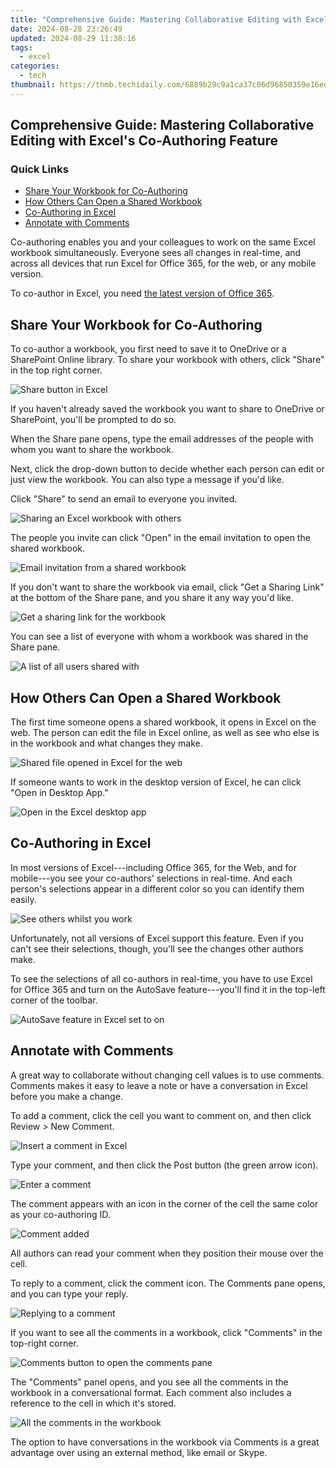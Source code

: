 ```yaml
---
title: "Comprehensive Guide: Mastering Collaborative Editing with Excel's Co-Authoring Feature"
date: 2024-08-28 23:26:49
updated: 2024-08-29 11:38:16
tags:
  - excel
categories:
  - tech
thumbnail: https://thmb.techidaily.com/6889b29c9a1ca37c06d96850359e16ed975462ec122694d578843a25c7f44c71.jpg
---
```


## Comprehensive Guide: Mastering Collaborative Editing with Excel's Co-Authoring Feature

### Quick Links

* [Share Your Workbook for Co-Authoring](https://win-blog.techidaily.com/resolved-comprehensive-guide-on-solving-ls-0ntee-launcher-problem/)
* [How Others Can Open a Shared Workbook](https://digital-screen-recording.techidaily.com/new-in-2024-streamline-your-pc-screens-free-app/)
* [Co-Authoring in Excel](https://review-topics.techidaily.com/quickly-remove-google-frp-lock-on-moto-g04-by-drfone-android-unlock-remove-google-frp/)
* [Annotate with Comments](https://extra-lessons.techidaily.com/new-breaking-boundaries-with-metaverse-humor-a-guide-for-you/)

 Co-authoring enables you and your colleagues to work on the same Excel workbook simultaneously. Everyone sees all changes in real-time, and across all devices that run Excel for Office 365, for the web, or any mobile version.

 To co-author in Excel, you need [the latest version of Office 365](https://location-fake.techidaily.com/5-best-route-generator-apps-you-should-try-on-nokia-c110-drfone-by-drfone-virtual-android/).

##  Share Your Workbook for Co-Authoring

 To co-author a workbook, you first need to save it to OneDrive or a SharePoint Online library. To share your workbook with others, click "Share" in the top right corner.

![Share button in Excel](https://static1.howtogeekimages.com/wordpress/wp-content/uploads/2019/09/share-button.png) 

 If you haven't already saved the workbook you want to share to OneDrive or SharePoint, you'll be prompted to do so.

 When the Share pane opens, type the email addresses of the people with whom you want to share the workbook.

 Next, click the drop-down button to decide whether each person can edit or just view the workbook. You can also type a message if you'd like.

 Click "Share" to send an email to everyone you invited.

![Sharing an Excel workbook with others](https://static1.howtogeekimages.com/wordpress/wp-content/uploads/2019/09/share-with-others.png) 

 The people you invite can click "Open" in the email invitation to open the shared workbook.

![Email invitation from a shared workbook](https://static1.howtogeekimages.com/wordpress/wp-content/uploads/2019/09/email-received.png) 

 If you don't want to share the workbook via email, click "Get a Sharing Link" at the bottom of the Share pane, and you share it any way you'd like.

![Get a sharing link for the workbook](https://static1.howtogeekimages.com/wordpress/wp-content/uploads/2019/09/sharing-link.png) 

 You can see a list of everyone with whom a workbook was shared in the Share pane.

![A list of all users shared with](https://static1.howtogeekimages.com/wordpress/wp-content/uploads/2019/09/who-shared.png) 

##  How Others Can Open a Shared Workbook

 The first time someone opens a shared workbook, it opens in Excel on the web. The person can edit the file in Excel online, as well as see who else is in the workbook and what changes they make.

![Shared file opened in Excel for the web](https://static1.howtogeekimages.com/wordpress/wp-content/uploads/2019/09/excel-online.png) 

 If someone wants to work in the desktop version of Excel, he can click "Open in Desktop App."

![Open in the Excel desktop app](https://static1.howtogeekimages.com/wordpress/wp-content/uploads/2019/09/open-in-desktop.png) 

##  Co-Authoring in Excel

 In most versions of Excel---including Office 365, for the Web, and for mobile---you see your co-authors' selections in real-time. And each person's selections appear in a different color so you can identify them easily.

![See others whilst you work](https://static1.howtogeekimages.com/wordpress/wp-content/uploads/2019/09/from-sharer-1.png) 

 Unfortunately, not all versions of Excel support this feature. Even if you can't see their selections, though, you'll see the changes other authors make.

 To see the selections of all co-authors in real-time, you have to use Excel for Office 365 and turn on the AutoSave feature---you'll find it in the top-left corner of the toolbar.

![AutoSave feature in Excel set to on](https://static1.howtogeekimages.com/wordpress/wp-content/uploads/2019/09/autosave.png) 

##  Annotate with Comments

 A great way to collaborate without changing cell values is to use comments. Comments makes it easy to leave a note or have a conversation in Excel before you make a change.

 To add a comment, click the cell you want to comment on, and then click Review > New Comment.

![Insert a comment in Excel](https://static1.howtogeekimages.com/wordpress/wp-content/uploads/2019/09/review-comment-1.png) 

 Type your comment, and then click the Post button (the green arrow icon).

![Enter a comment](https://static1.howtogeekimages.com/wordpress/wp-content/uploads/2019/09/insert-comment.png) 

 The comment appears with an icon in the corner of the cell the same color as your co-authoring ID.

![Comment added](https://static1.howtogeekimages.com/wordpress/wp-content/uploads/2019/09/comment-added.png) 

 All authors can read your comment when they position their mouse over the cell.

 To reply to a comment, click the comment icon. The Comments pane opens, and you can type your reply.

![Replying to a comment](https://static1.howtogeekimages.com/wordpress/wp-content/uploads/2019/09/replied-comment-2.png) 

 If you want to see all the comments in a workbook, click "Comments" in the top-right corner.

![Comments button to open the comments pane](https://static1.howtogeekimages.com/wordpress/wp-content/uploads/2019/09/comments-button.png) 

 The "Comments" panel opens, and you see all the comments in the workbook in a conversational format. Each comment also includes a reference to the cell in which it's stored.

![All the comments in the workbook](https://static1.howtogeekimages.com/wordpress/wp-content/uploads/2019/09/comments-thread-1.png) 

 The option to have conversations in the workbook via Comments is a great advantage over using an external method, like email or Skype.

<ins class="adsbygoogle"
     style="display:block"
     data-ad-format="autorelaxed"
     data-ad-client="ca-pub-7571918770474297"
     data-ad-slot="1223367746"></ins>



<ins class="adsbygoogle"
     style="display:block"
     data-ad-client="ca-pub-7571918770474297"
     data-ad-slot="8358498916"
     data-ad-format="auto"
     data-full-width-responsive="true"></ins>
